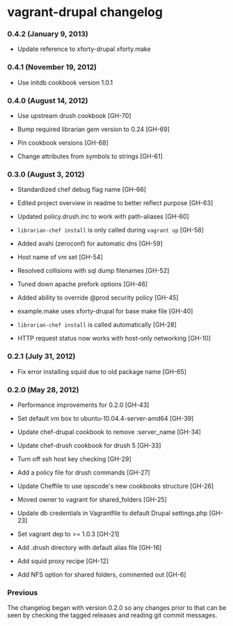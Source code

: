 vagrant-drupal changelog
========================

### 0.4.2 (January 9, 2013)

  * Update reference to xforty-drupal xforty.make

### 0.4.1 (November 19, 2012)

  * Use initdb cookbook version 1.0.1

### 0.4.0 (August 14, 2012)

  * Use upstream drush cookbook [GH-70]

  * Bump required librarian gem version to 0.24 [GH-69]

  * Pin cookbook versions [GH-68]

  * Change attributes from symbols to strings [GH-61]

### 0.3.0 (August 3, 2012)

  * Standardized chef debug flag name [GH-66]

  * Edited project overview in readme to better reflect purpose [GH-63]

  * Updated policy.drush.inc to work with path-aliases [GH-60]

  * `librarian-chef install` is only called during `vagrant up` [GH-58]

  * Added avahi (zeroconf) for automatic dns [GH-59]

  * Host name of vm set [GH-54]

  * Resolved collisions with sql dump filenames [GH-52]

  * Tuned down apache prefork options [GH-46]

  * Added ability to override @prod security policy [GH-45]

  * example.make uses xforty-drupal for base make file [GH-40]

  * `librarian-chef install` is called automatically [GH-28]

  * HTTP request status now works with host-only networking [GH-10]

### 0.2.1 (July 31, 2012)

  * Fix error installing squid due to old package name [GH-65]

### 0.2.0 (May 28, 2012)

  * Performance improvements for 0.2.0 [GH-43]

  * Set default vm box to ubuntu-10.04.4-server-amd64 [GH-39]

  * Update chef-drupal cookbook to remove :server_name [GH-34]

  * Update chef-drush cookbook for drush 5 [GH-33]

  * Turn off ssh host key checking [GH-29]

  * Add a policy file for drush commands [GH-27]

  * Update Cheffile to use opscode's new cookbooks structure [GH-26]

  * Moved owner to vagrant for shared_folders [GH-25]

  * Update db credentials in Vagrantfile to default Drupal settings.php [GH-23]

  * Set vagrant dep to >= 1.0.3 [GH-21]

  * Add .drush directory with default alias file [GH-16]

  * Add squid proxy recipe [GH-12]

  * Add NFS option for shared folders, commented out [GH-6]

### Previous

The changelog began with version 0.2.0 so any changes prior to that
can be seen by checking the tagged releases and reading git commit
messages.
